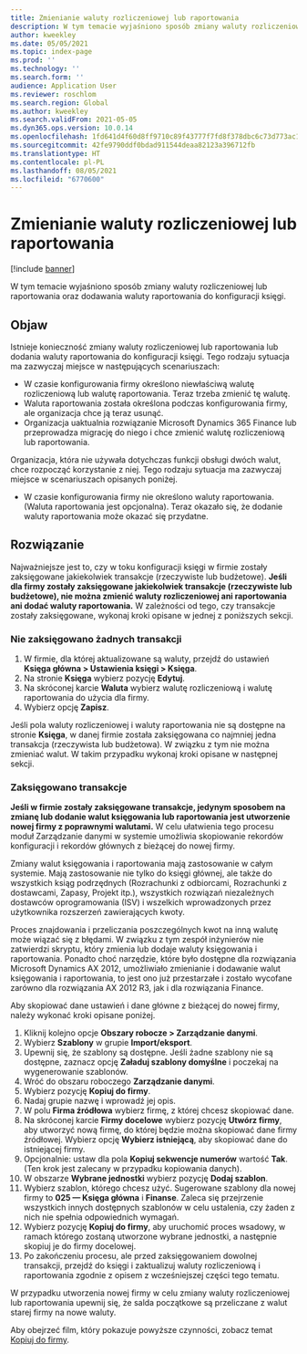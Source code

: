 ```yaml
---
title: Zmienianie waluty rozliczeniowej lub raportowania
description: W tym temacie wyjaśniono sposób zmiany waluty rozliczeniowej lub raportowania oraz dodawania waluty raportowania do konfiguracji księgi.
author: kweekley
ms.date: 05/05/2021
ms.topic: index-page
ms.prod: ''
ms.technology: ''
ms.search.form: ''
audience: Application User
ms.reviewer: roschlom
ms.search.region: Global
ms.author: kweekley
ms.search.validFrom: 2021-05-05
ms.dyn365.ops.version: 10.0.14
ms.openlocfilehash: 1fd641d4f60d8ff9710c89f43777f7fd8f378dbc6c73d773ac103f9d9f68e60e
ms.sourcegitcommit: 42fe9790ddf0bdad911544deaa82123a396712fb
ms.translationtype: HT
ms.contentlocale: pl-PL
ms.lasthandoff: 08/05/2021
ms.locfileid: "6770600"
---
```

# <a name="change-the-accounting-or-reporting-currency"></a>Zmienianie waluty rozliczeniowej lub raportowania

[!include [banner](../includes/banner.md)]

W tym temacie wyjaśniono sposób zmiany waluty rozliczeniowej lub raportowania oraz dodawania waluty raportowania do konfiguracji księgi.

## <a name="symptom"></a>Objaw

Istnieje konieczność zmiany waluty rozliczeniowej lub raportowania lub dodania waluty raportowania do konfiguracji księgi. Tego rodzaju sytuacja ma zazwyczaj miejsce w następujących scenariuszach:

- W czasie konfigurowania firmy określono niewłaściwą walutę rozliczeniową lub walutę raportowania. Teraz trzeba zmienić tę walutę.
- Waluta raportowania została określona podczas konfigurowania firmy, ale organizacja chce ją teraz usunąć.
- Organizacja uaktualnia rozwiązanie Microsoft Dynamics 365 Finance lub przeprowadza migrację do niego i chce zmienić walutę rozliczeniową lub raportowania.

Organizacja, która nie używała dotychczas funkcji obsługi dwóch walut, chce rozpocząć korzystanie z niej. Tego rodzaju sytuacja ma zazwyczaj miejsce w scenariuszach opisanych poniżej.

- W czasie konfigurowania firmy nie określono waluty raportowania. (Waluta raportowania jest opcjonalna). Teraz okazało się, że dodanie waluty raportowania może okazać się przydatne.

## <a name="resolution"></a>Rozwiązanie

Najważniejsze jest to, czy w toku konfiguracji księgi w firmie zostały zaksięgowane jakiekolwiek transakcje (rzeczywiste lub budżetowe). **Jeśli dla firmy zostały zaksięgowane jakiekolwiek transakcje (rzeczywiste lub budżetowe), nie można zmienić waluty rozliczeniowej ani raportowania ani dodać waluty raportowania.** W zależności od tego, czy transakcje zostały zaksięgowane, wykonaj kroki opisane w jednej z poniższych sekcji.

### <a name="no-transactions-have-been-posted"></a>Nie zaksięgowano żadnych transakcji

1. W firmie, dla której aktualizowane są waluty, przejdź do ustawień **Księga główna \> Ustawienia księgi \> Księga**.
2. Na stronie **Księga** wybierz pozycję **Edytuj**.
3. Na skróconej karcie **Waluta** wybierz walutę rozliczeniową i walutę raportowania do użycia dla firmy.
4. Wybierz opcję **Zapisz**.

Jeśli pola waluty rozliczeniowej i waluty raportowania nie są dostępne na stronie **Księga**, w danej firmie została zaksięgowana co najmniej jedna transakcja (rzeczywista lub budżetowa). W związku z tym nie można zmieniać walut. W takim przypadku wykonaj kroki opisane w następnej sekcji.

### <a name="transactions-have-been-posted"></a>Zaksięgowano transakcje

**Jeśli w firmie zostały zaksięgowane transakcje, jedynym sposobem na zmianę lub dodanie walut księgowania lub raportowania jest utworzenie nowej firmy z poprawnymi walutami.** W celu ułatwienia tego procesu moduł Zarządzanie danymi w systemie umożliwia skopiowanie rekordów konfiguracji i rekordów głównych z bieżącej do nowej firmy.

Zmiany walut księgowania i raportowania mają zastosowanie w całym systemie. Mają zastosowanie nie tylko do księgi głównej, ale także do wszystkich ksiąg podrzędnych (Rozrachunki z odbiorcami, Rozrachunki z dostawcami, Zapasy, Projekt itp.), wszystkich rozwiązań niezależnych dostawców oprogramowania (ISV) i wszelkich wprowadzonych przez użytkownika rozszerzeń zawierających kwoty.

Proces znajdowania i przeliczania poszczególnych kwot na inną walutę może wiązać się z błędami. W związku z tym zespół inżynierów nie zatwierdzi skryptu, który zmienia lub dodaje waluty księgowania i raportowania. Ponadto choć narzędzie, które było dostępne dla rozwiązania Microsoft Dynamics AX 2012, umożliwiało zmienianie i dodawanie walut księgowania i raportowania, to jest ono już przestarzałe i zostało wycofane zarówno dla rozwiązania AX 2012 R3, jak i dla rozwiązania Finance.

Aby skopiować dane ustawień i dane główne z bieżącej do nowej firmy, należy wykonać kroki opisane poniżej.

1. Kliknij kolejno opcje **Obszary robocze \> Zarządzanie danymi**.
2. Wybierz **Szablony** w grupie **Import/eksport**.
3. Upewnij się, że szablony są dostępne. Jeśli żadne szablony nie są dostępne, zaznacz opcję **Załaduj szablony domyślne** i poczekaj na wygenerowanie szablonów.
4. Wróć do obszaru roboczego **Zarządzanie danymi**.
5. Wybierz pozycję **Kopiuj do firmy**.
6. Nadaj grupie nazwę i wprowadź jej opis.
7. W polu **Firma źródłowa** wybierz firmę, z której chcesz skopiować dane.
8. Na skróconej karcie **Firmy docelowe** wybierz pozycję **Utwórz firmy**, aby utworzyć nową firmę, do której będzie można skopiować dane firmy źródłowej. Wybierz opcję **Wybierz istniejącą**, aby skopiować dane do istniejącej firmy.
9. Opcjonalnie: ustaw dla pola **Kopiuj sekwencje numerów** wartość **Tak**. (Ten krok jest zalecany w przypadku kopiowania danych).
10. W obszarze **Wybrane jednostki** wybierz pozycję **Dodaj szablon**.
11. Wybierz szablon, którego chcesz użyć. Sugerowane szablony dla nowej firmy to **025 — Księga główna** i **Finanse**. Zaleca się przejrzenie wszystkich innych dostępnych szablonów w celu ustalenia, czy żaden z nich nie spełnia odpowiednich wymagań.
12. Wybierz pozycję **Kopiuj do firmy**, aby uruchomić proces wsadowy, w ramach którego zostaną utworzone wybrane jednostki, a następnie skopiuj je do firmy docelowej.
13. Po zakończeniu procesu, ale przed zaksięgowaniem dowolnej transakcji, przejdź do księgi i zaktualizuj waluty rozliczeniową i raportowania zgodnie z opisem z wcześniejszej części tego tematu.

W przypadku utworzenia nowej firmy w celu zmiany waluty rozliczeniowej lub raportowania upewnij się, że salda początkowe są przeliczane z walut starej firmy na nowe waluty.

Aby obejrzeć film, który pokazuje powyższe czynności, zobacz temat [Kopiuj do firmy](https://community.dynamics.com/365/b/techtalks/posts/copy-into-legal-entity-october-24-2017).
